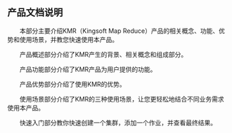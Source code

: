 ## 产品文档说明

　　本部分主要介绍KMR（Kingsoft Map Reduce）产品的相关概念、功能、优势和使用场景，并教您快速使用本产品。

　　产品概述部分介绍了KMR产生的背景、相关概念和组成部分。

　　产品功能部分介绍了KMR产品为用户提供的功能。

　　产品优势部分介绍了使用KMR的优势。

　　使用场景部分介绍了KMR的三种使用场景，让您更轻松地结合不同业务需求使用本产品。

　　快速入门部分教你快速创建一个集群，添加一个作业，并查看最终结果。





